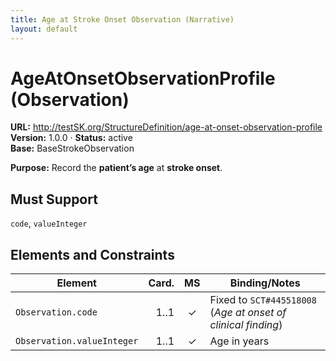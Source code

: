 ```yaml
---
title: Age at Stroke Onset Observation (Narrative)
layout: default
---
```



# AgeAtOnsetObservationProfile (Observation)

**URL:** http://testSK.org/StructureDefinition/age-at-onset-observation-profile  
**Version:** 1.0.0 · **Status:** active  
**Base:** BaseStrokeObservation

**Purpose:** Record the **patient’s age** at **stroke onset**.

## Must Support
`code`, `valueInteger`

## Elements and Constraints

| Element | Card. | MS | Binding/Notes |
|---|---:|:---:|---|
| `Observation.code` | 1..1 | ✓ | Fixed to `SCT#445518008` (*Age at onset of clinical finding*) |
| `Observation.valueInteger` | 1..1 | ✓ | Age in years |
